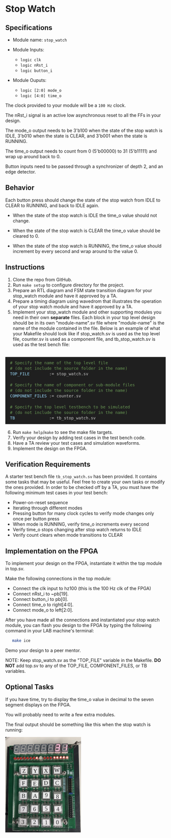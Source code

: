# Stop Watch

## Specifications

* Module name: `stop_watch`

* Module Inputs:
  - `logic clk` 
  - `logic nRst_i`
  - `logic button_i`

* Module Ouputs:
  - `logic [2:0] mode_o`
  - `logic [4:0] time_o`


The clock provided to your module will be a `100 Hz` clock. 

The nRst_i signal is an active low asynchronous reset to all the FFs in your design. 

The mode_o output needs to be 3'b100 when the state of the stop watch is IDLE, 3'b010 when the state is CLEAR, and 3'b001 when the state is RUNNING. 

The time_o output needs to count from 0 (5'b00000) to 31 (5'b11111) and wrap up around back to 0. 

Button inputs need to be passed through a synchronizer of depth 2, and an edge detector.

## Behavior

Each button press should change the state of the stop watch from IDLE to CLEAR to RUNNING, and back to IDLE again. 


- When the state of the stop watch is IDLE the time_o value should not change.

- When the state of the stop watch is CLEAR the time_o value should be cleared to 0. 

- When the state of the stop watch is RUNNING, the time_o value should increment by every second and wrap around to the value 0.


## Instructions

1. Clone the repo from GitHub.
2. Run `make setup` to configure directory for the project.
3. Prepare an RTL diagram and FSM state transition diagram for your stop_watch module and have it approved by a TA.
4. Prepare a timing diagram using wavedrom that illustrates the operation of your stop watch module and have it approved by a TA. 
5. Implement your stop_watch module and other supporting modules you need in their own **separate** files. Each block in your top level design should be in its own "module-name".sv file where "module-name" is the name of the module contained in the file. Below is an example of what your Makefile should look like if stop_watch.sv is used as the top level file, counter.sv is used as a component file, and tb_stop_watch.sv is used as the test bench file:

<br>

   <img src="./imgs/Makefile_vars.png" width=600 alt="naming variables">   

<br>

6. Run `make help`/`make` to see the make file targets.
7. Verify your design by adding test cases in the test bench code.
8. Have a TA review your test cases and simulation waveforms.
9. Implement the design on the FPGA. 

## Verification Requirements
A starter test bench file `tb_stop_watch.sv` has been provided. It contains some tasks that may be useful. Feel free to create your own tasks or modify the ones provided. In order to be checked off by a TA, you must have the following minimum test cases in your test bench:
- Power-on-reset sequence
- Iterating through different modes
- Pressing button for many clock cycles to verify mode changes only once per button press
- When mode is RUNNING, verify time_o increments every second
- Verify time_o stops changing after stop watch returns to IDLE
- Verify count clears when mode transitions to CLEAR

## Implementation on the FPGA

To implement your design on the FPGA, instantiate it within the top module in top.sv.

Make the following connections in the top module:
   - Connect the clk input to hz100 (this is the 100 Hz clk of the FPGA)
   - Connect nRst_i to ~pb[19].
   - Connect button_i to pb[0]. 
   - Connect time_o to right[4:0].
   - Connect mode_o to left[2:0].

After you have made all the connections and instantiated your stop watch module, you can flash you design to the FPGA by typing the following command in your LAB machine's terminal: 
   ```bash
      make ice
   ```

Demo your design to a peer mentor.

NOTE: Keep stop_watch.sv as the "TOP_FILE" variable in the Makefile. **DO NOT** add top.sv to any of the TOP_FILE, COMPONENT_FILES, or TB variables.


## Optional Tasks

If you have time, try to display the time_o value in decimal to the seven segment displays on the FPGA. 

You will probably need to write a few extra modules. 

The final output should be something like this when the stop watch is running:

<img src="./imgs/fpga_implementation.jpg" alt="fpga implementation" height=300>
